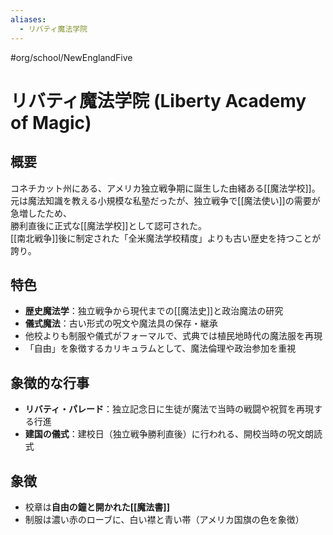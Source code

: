```yaml
---
aliases:
  - リバティ魔法学院
---
```


#org/school/NewEnglandFive  
# リバティ魔法学院 (Liberty Academy of Magic)

## 概要
コネチカット州にある、アメリカ独立戦争期に誕生した由緒ある[[魔法学校]]。  
元は魔法知識を教える小規模な私塾だったが、独立戦争で[[魔法使い]]の需要が急増したため、  
勝利直後に正式な[[魔法学校]]として認可された。  
[[南北戦争]]後に制定された「全米魔法学校精度」よりも古い歴史を持つことが誇り。

## 特色
- **歴史魔法学**：独立戦争から現代までの[[魔法史]]と政治魔法の研究  
- **儀式魔法**：古い形式の呪文や魔法具の保存・継承  
- 他校よりも制服や儀式がフォーマルで、式典では植民地時代の魔法服を再現  
- 「自由」を象徴するカリキュラムとして、魔法倫理や政治参加を重視

## 象徴的な行事
- **リバティ・パレード**：独立記念日に生徒が魔法で当時の戦闘や祝賀を再現する行進  
- **建国の儀式**：建校日（独立戦争勝利直後）に行われる、開校当時の呪文朗読式

## 象徴
- 校章は**自由の鐘と開かれた[[魔法書]]**
- 制服は濃い赤のローブに、白い襟と青い帯（アメリカ国旗の色を象徴）
